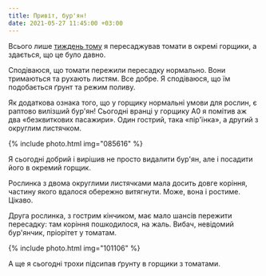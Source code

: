 ```yaml
---
title: Привіт, бур'ян!
date: 2021-05-27 11:45:00 +03:00
---
```


Всього лише [тиждень тому][1] я пересаджував томати в окремі горщики, а здається, що це було давно.

Сподіваюся, що томати пережили пересадку нормально. Вони тримаються та рухають листям. Все добре. Я сподіваюся, що їм подобається ґрунт та режим поливу.

Як додаткова ознака того, що у горщику нормальні умови для рослин, є раптово вилізший бур'ян! Сьогодні вранці у горщику A0 я помітив аж два «безквиткових пасажири». Один гострий, така «пір'їнка», а другий з округлим листячком.

{% include photo.html img="085616" %}

Я сьогодні добрий і вирішив не просто видалити бур'ян, але і посадити його в окремий горщик.

Рослинка з двома округлими листячками мала досить довге коріння, частину якого вдалося обережно витягнути. Може, вона і ростиме. Цікаво.

Друга рослинка, з гострим кінчиком, має мало шансів пережити пересадку: там коріння пошкодилося, на жаль. Вибач, невідомий бур'янчик, пріорітет у томатам.

{% include photo.html img="101106" %}

А ще я сьогодні трохи підсипав ґрунту в горщики з томатами.

[1]: /2021/05/20/transplantion.html
